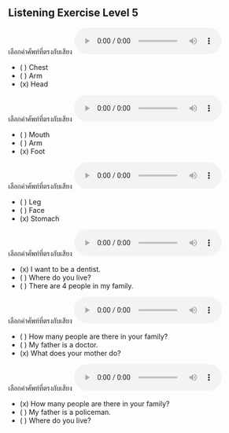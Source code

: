 ## Listening Exercise Level 5

เลือกคำศัพท์ที่ตรงกับเสียง  ![](/media/audio/head.mp3) 
 - ( ) Chest
 - ( ) Arm
 - (x) Head

เลือกคำศัพท์ที่ตรงกับเสียง  ![](/media/audio/foot.mp3) 
 - ( ) Mouth 
 - ( ) Arm
 - (x) Foot


เลือกคำศัพท์ที่ตรงกับเสียง  ![](/media/audio/stomach.mp3) 
 - ( ) Leg 
 - ( ) Face
 - (x) Stomach


เลือกคำศัพท์ที่ตรงกับเสียง  ![](/media/audio/I&#x20;want&#x20;to&#x20;be&#x20;a&#x20;dentist.mp3) 
 - (x) I want to be a dentist.
 - ( ) Where do you live?
 - ( ) There are 4 people in my family.


เลือกคำศัพท์ที่ตรงกับเสียง  ![](/media/audio/What&#x20;does&#x20;your&#x20;mother&#x20;do.mp3) 
 - ( ) How many people are there in your family?
 - ( ) My father is a doctor.
 - (x) What does your mother do?

เลือกคำศัพท์ที่ตรงกับเสียง  ![](/media/audio/How&#x20;many&#x20;people&#x20;are&#x20;there&#x20;in&#x20;your&#x20;family.mp3) 
 - (x) How many people are there in your family?
 - ( ) My father is a policeman.
 - ( ) Where do you live?

